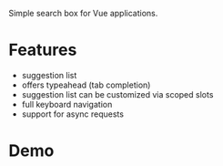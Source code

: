 Simple search box for Vue applications.

# Features

- suggestion list
- offers typeahead (tab completion)
- suggestion list can be customized via scoped slots
- full keyboard navigation
- support for async requests

# Demo